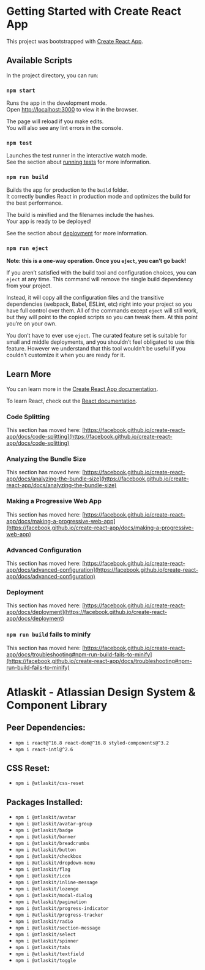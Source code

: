 # Getting Started with Create React App

This project was bootstrapped with [Create React App](https://github.com/facebook/create-react-app).

## Available Scripts

In the project directory, you can run:

### `npm start`

Runs the app in the development mode.\
Open [http://localhost:3000](http://localhost:3000) to view it in the browser.

The page will reload if you make edits.\
You will also see any lint errors in the console.

### `npm test`

Launches the test runner in the interactive watch mode.\
See the section about [running tests](https://facebook.github.io/create-react-app/docs/running-tests) for more information.

### `npm run build`

Builds the app for production to the `build` folder.\
It correctly bundles React in production mode and optimizes the build for the best performance.

The build is minified and the filenames include the hashes.\
Your app is ready to be deployed!

See the section about [deployment](https://facebook.github.io/create-react-app/docs/deployment) for more information.

### `npm run eject`

**Note: this is a one-way operation. Once you `eject`, you can’t go back!**

If you aren’t satisfied with the build tool and configuration choices, you can `eject` at any time. This command will remove the single build dependency from your project.

Instead, it will copy all the configuration files and the transitive dependencies (webpack, Babel, ESLint, etc) right into your project so you have full control over them. All of the commands except `eject` will still work, but they will point to the copied scripts so you can tweak them. At this point you’re on your own.

You don’t have to ever use `eject`. The curated feature set is suitable for small and middle deployments, and you shouldn’t feel obligated to use this feature. However we understand that this tool wouldn’t be useful if you couldn’t customize it when you are ready for it.

## Learn More

You can learn more in the [Create React App documentation](https://facebook.github.io/create-react-app/docs/getting-started).

To learn React, check out the [React documentation](https://reactjs.org/).

### Code Splitting

This section has moved here: [https://facebook.github.io/create-react-app/docs/code-splitting](https://facebook.github.io/create-react-app/docs/code-splitting)

### Analyzing the Bundle Size

This section has moved here: [https://facebook.github.io/create-react-app/docs/analyzing-the-bundle-size](https://facebook.github.io/create-react-app/docs/analyzing-the-bundle-size)

### Making a Progressive Web App

This section has moved here: [https://facebook.github.io/create-react-app/docs/making-a-progressive-web-app](https://facebook.github.io/create-react-app/docs/making-a-progressive-web-app)

### Advanced Configuration

This section has moved here: [https://facebook.github.io/create-react-app/docs/advanced-configuration](https://facebook.github.io/create-react-app/docs/advanced-configuration)

### Deployment

This section has moved here: [https://facebook.github.io/create-react-app/docs/deployment](https://facebook.github.io/create-react-app/docs/deployment)

### `npm run build` fails to minify

This section has moved here: [https://facebook.github.io/create-react-app/docs/troubleshooting#npm-run-build-fails-to-minify](https://facebook.github.io/create-react-app/docs/troubleshooting#npm-run-build-fails-to-minify)

# Atlaskit - Atlassian Design System & Component Library

## Peer Dependencies:
- `npm i react@^16.8 react-dom@^16.8 styled-components@^3.2`
- `npm i react-intl@^2.6`

## CSS Reset:
- `npm i @atlaskit/css-reset`

## Packages Installed:
- `npm i @atlaskit/avatar`
- `npm i @atlaskit/avatar-group`
- `npm i @atlaskit/badge`
- `npm i @atlaskit/banner`
- `npm i @atlaskit/breadcrumbs`
- `npm i @atlaskit/button`
- `npm i @atlaskit/checkbox`
- `npm i @atlaskit/dropdown-menu`
- `npm i @atlaskit/flag`
- `npm i @atlaskit/icon`
- `npm i @atlaskit/inline-message`
- `npm i @atlaskit/lozenge`
- `npm i @atlaskit/modal-dialog`
- `npm i @atlaskit/pagination`
- `npm i @atlaskit/progress-indicator`
- `npm i @atlaskit/progress-tracker`
- `npm i @atlaskit/radio`
- `npm i @atlaskit/section-message`
- `npm i @atlaskit/select`
- `npm i @atlaskit/spinner`
- `npm i @atlaskit/tabs`
- `npm i @atlaskit/textfield`
- `npm i @atlaskit/toggle`

